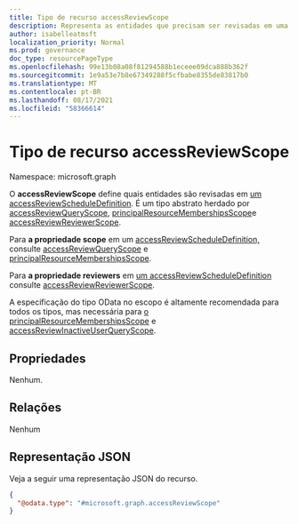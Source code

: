 ```yaml
---
title: Tipo de recurso accessReviewScope
description: Representa as entidades que precisam ser revisadas em uma revisão de acesso.
author: isabelleatmsft
localization_priority: Normal
ms.prod: governance
doc_type: resourcePageType
ms.openlocfilehash: 99e13b08a08f81294588b1eceee09dca888b362f
ms.sourcegitcommit: 1e9a53e7b8e67349288f5cfbabe8355de83817b0
ms.translationtype: MT
ms.contentlocale: pt-BR
ms.lasthandoff: 08/17/2021
ms.locfileid: "58366614"
---
```

# <a name="accessreviewscope-resource-type"></a>Tipo de recurso accessReviewScope

Namespace: microsoft.graph

O **accessReviewScope** define quais entidades são revisadas em [um accessReviewScheduleDefinition](accessreviewscheduledefinition.md). É um tipo abstrato herdado por [accessReviewQueryScope](accessreviewqueryscope.md), [principalResourceMembershipsScope](principalresourcemembershipsscope.md)e [accessReviewReviewerScope](accessreviewreviewerscope.md). 

Para **a propriedade scope** em um [accessReviewScheduleDefinition,](accessreviewscheduledefinition.md) consulte [accessReviewQueryScope](accessreviewqueryscope.md) e [principalResourceMembershipsScope](principalresourcemembershipsscope.md).

Para **a propriedade reviewers** em [um accessReviewScheduleDefinition](accessreviewscheduledefinition.md) consulte [accessReviewReviewerScope](accessreviewreviewerscope.md).

A especificação do tipo  OData no escopo é altamente recomendada para todos os tipos, mas necessária para [o principalResourceMembershipsScope](principalresourcemembershipsscope.md) e [accessReviewInactiveUserQueryScope](../resources/accessreviewinactiveusersqueryscope.md).

## <a name="properties"></a>Propriedades
Nenhum.


## <a name="relationships"></a>Relações
Nenhum

## <a name="json-representation"></a>Representação JSON
Veja a seguir uma representação JSON do recurso.
<!-- {
  "blockType": "resource",
  "@odata.type": "microsoft.graph.accessReviewScope"
}
-->
``` json
{
  "@odata.type": "#microsoft.graph.accessReviewScope"
}
```
